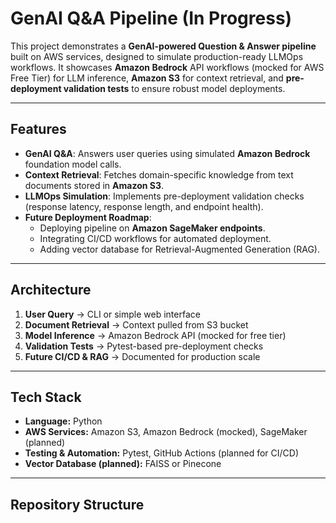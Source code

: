 # GenAI Q&A Pipeline (In Progress)

This project demonstrates a **GenAI-powered Question & Answer pipeline** built on AWS services, designed to simulate production-ready LLMOps workflows. It showcases **Amazon Bedrock** API workflows (mocked for AWS Free Tier) for LLM inference, **Amazon S3** for context retrieval, and **pre-deployment validation tests** to ensure robust model deployments.

---

## Features
- **GenAI Q&A**: Answers user queries using simulated **Amazon Bedrock** foundation model calls.
- **Context Retrieval**: Fetches domain-specific knowledge from text documents stored in **Amazon S3**.
- **LLMOps Simulation**: Implements pre-deployment validation checks (response latency, response length, and endpoint health).
- **Future Deployment Roadmap**:
  - Deploying pipeline on **Amazon SageMaker endpoints**.
  - Integrating CI/CD workflows for automated deployment.
  - Adding vector database for Retrieval-Augmented Generation (RAG).

---

## Architecture
1. **User Query** → CLI or simple web interface
2. **Document Retrieval** → Context pulled from S3 bucket
3. **Model Inference** → Amazon Bedrock API (mocked for free tier)
4. **Validation Tests** → Pytest-based pre-deployment checks
5. **Future CI/CD & RAG** → Documented for production scale

---

## Tech Stack
- **Language:** Python
- **AWS Services:** Amazon S3, Amazon Bedrock (mocked), SageMaker (planned)
- **Testing & Automation:** Pytest, GitHub Actions (planned for CI/CD)
- **Vector Database (planned):** FAISS or Pinecone

---

## Repository Structure
